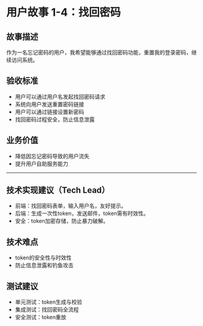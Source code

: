 # 用户故事 1-4：找回密码

## 故事描述
作为一名忘记密码的用户，我希望能够通过找回密码功能，重置我的登录密码，继续访问系统。

## 验收标准
- 用户可以通过用户名发起找回密码请求
- 系统向用户发送重置密码链接
- 用户可以通过链接设置新密码
- 找回密码过程安全，防止信息泄露

## 业务价值
- 降低因忘记密码导致的用户流失
- 提升用户自助服务能力 

---

## 技术实现建议（Tech Lead）
- 前端：找回密码表单，输入用户名，友好提示。
- 后端：生成一次性token，发送邮件，token需有时效性。
- 安全：token加密存储，防止暴力破解。

## 技术难点
- token的安全性与时效性
- 防止信息泄露和钓鱼攻击

## 测试建议
- 单元测试：token生成与校验
- 集成测试：找回密码全流程
- 安全测试：token重放 